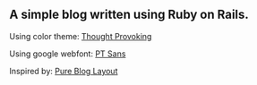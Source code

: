 ## A simple blog written using Ruby on Rails.

Using color theme: [Thought Provoking](http://www.colourlovers.com/palette/694737/Thought_Provoking)

Using google webfont: [PT Sans](http://www.google.com/fonts#UsePlace:use/Collection:PT+Sans)

Inspired by: [Pure Blog Layout](http://purecss.io/layouts/blog/)
